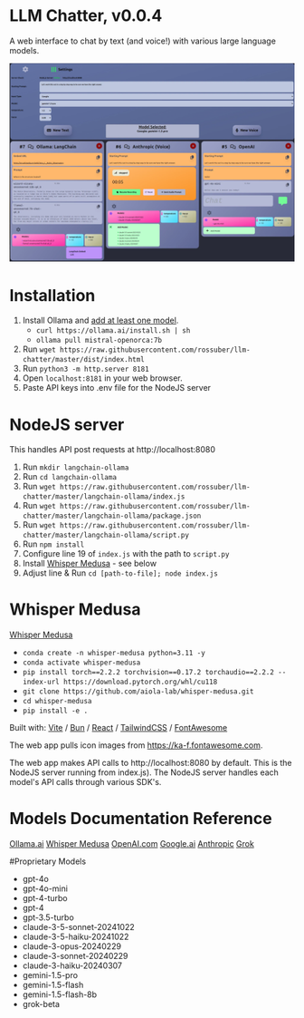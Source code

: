 # LLM Chatter, v0.0.4

A web interface to chat by text (and voice!) with various large language models.

![Application screenshot](https://github.com/rossuber/llm-chatter/blob/main/dist/screenshot.webp?raw=true)

# Installation

1. Install Ollama and [add at least one model](https://www.ollama.ai/library).
   - `curl https://ollama.ai/install.sh | sh`
   - `ollama pull mistral-openorca:7b`
3. Run `wget https://raw.githubusercontent.com/rossuber/llm-chatter/master/dist/index.html`
4. Run `python3 -m http.server 8181`
5. Open `localhost:8181` in your web browser.
6. Paste API keys into .env file for the NodeJS server

# NodeJS server

This handles API post requests at http://localhost:8080

1. Run `mkdir langchain-ollama`
2. Run `cd langchain-ollama`
3. Run `wget https://raw.githubusercontent.com/rossuber/llm-chatter/master/langchain-ollama/index.js`
4. Run `wget https://raw.githubusercontent.com/rossuber/llm-chatter/master/langchain-ollama/package.json`
5. Run `wget https://raw.githubusercontent.com/rossuber/llm-chatter/master/langchain-ollama/script.py`
6. Run `npm install`
7. Configure line 19 of `index.js` with the path to `script.py`
8. Install [Whisper Medusa](https://github.com/aiola-lab/whisper-medusa) - see below
9. Adjust line & Run `cd [path-to-file]; node index.js`

# Whisper Medusa
[Whisper Medusa](https://github.com/aiola-lab/whisper-medusa)

- `conda create -n whisper-medusa python=3.11 -y`
- `conda activate whisper-medusa`
- `pip install torch==2.2.2 torchvision==0.17.2 torchaudio==2.2.2 --index-url https://download.pytorch.org/whl/cu118`
- `git clone https://github.com/aiola-lab/whisper-medusa.git`
- `cd whisper-medusa`
- `pip install -e .`

Built with: [Vite](https://vitejs.dev/) / [Bun](https://bun.sh/) / [React](https://react.dev/) / [TailwindCSS](https://tailwindcss.com/) / [FontAwesome](https://fontawesome.com/)

The web app pulls icon images from https://ka-f.fontawesome.com.

The web app makes API calls to http://localhost:8080 by default. This is the NodeJS server running from index.js). The NodeJS server handles each model's API calls through various SDK's.

# Models Documentation Reference
[Ollama.ai](https://github.com/jmorganca/ollama/blob/main/docs/api.md)
[Whisper Medusa](https://github.com/aiola-lab/whisper-medusa)
[OpenAI.com](https://platform.openai.com/docs/overview)
[Google.ai](https://ai.google.dev/gemini-api/docs)
[Anthropic](https://docs.anthropic.com/)
[Grok](https://docs.x.ai/docs)

#Proprietary Models
- gpt-4o
- gpt-4o-mini
- gpt-4-turbo
- gpt-4
- gpt-3.5-turbo
- claude-3-5-sonnet-20241022
- claude-3-5-haiku-20241022
- claude-3-opus-20240229
- claude-3-sonnet-20240229
- claude-3-haiku-20240307
- gemini-1.5-pro
- gemini-1.5-flash
- gemini-1.5-flash-8b
- grok-beta